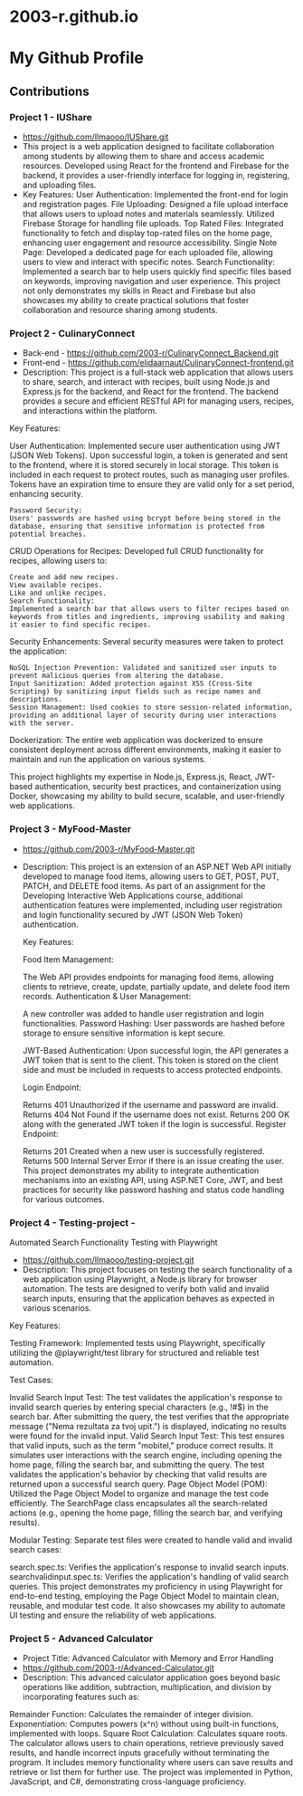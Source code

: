 # 2003-r.github.io
# My Github Profile

## Contributions

### Project 1 - IUShare
- https://github.com/Ilmaooo/IUShare.git
- This project is a web application designed to facilitate collaboration among students by allowing them to share and access academic resources. Developed using React for the frontend and Firebase for the backend, it provides a user-friendly interface for logging in, registering, and uploading files.
- Key Features:
  User Authentication: Implemented the front-end for login and registration pages.
  File Uploading: Designed a file upload interface that allows users to upload notes and materials seamlessly. Utilized Firebase Storage for handling file uploads.
  Top Rated Files: Integrated functionality to fetch and display top-rated files on the home page, enhancing user engagement and resource accessibility.
  Single Note Page: Developed a dedicated page for each uploaded file, allowing users to view and interact with specific notes.
  Search Functionality: Implemented a search bar to help users quickly find specific files based on keywords, improving navigation and user experience.
  This project not only demonstrates my skills in React and Firebase but also showcases my ability to create practical solutions that foster collaboration and resource sharing among students.

### Project 2 - CulinaryConnect 
 - Back-end - https://github.com/2003-r/CulinaryConnect_Backend.git
 - Front-end - https://github.com/elidaarnaut/CulinaryConnect-frontend.git
 - Description:
  This project is a full-stack web application that allows users to share, search, and interact with recipes, built using Node.js and Express.js for the backend, and React for the frontend. The backend provides a secure and efficient RESTful API for managing users, recipes, and interactions within the platform.
  
  Key Features:
  
  User Authentication:
    Implemented secure user authentication using JWT (JSON Web Tokens). Upon successful login, a token is generated and sent to the frontend, where it is stored securely in local storage. This token is included in each request to protect routes, such as managing user profiles. Tokens have an expiration time to ensure they are valid only for a set period, enhancing security.
    
    Password Security:
    Users' passwords are hashed using bcrypt before being stored in the database, ensuring that sensitive information is protected from potential breaches.
  
  CRUD Operations for Recipes:
    Developed full CRUD functionality for recipes, allowing users to:
    
    Create and add new recipes.
    View available recipes.
    Like and unlike recipes.
    Search Functionality:
    Implemented a search bar that allows users to filter recipes based on keywords from titles and ingredients, improving usability and making it easier to find specific recipes.
    
  Security Enhancements:
    Several security measures were taken to protect the application:
    
    NoSQL Injection Prevention: Validated and sanitized user inputs to prevent malicious queries from altering the database.
    Input Sanitization: Added protection against XSS (Cross-Site Scripting) by sanitizing input fields such as recipe names and descriptions.
    Session Management: Used cookies to store session-related information, providing an additional layer of security during user interactions with the server.
  Dockerization:
    The entire web application was dockerized to ensure consistent deployment across different environments, making it easier to maintain and run the application on various systems.
  
  This project highlights my expertise in Node.js, Express.js, React, JWT-based authentication, security best practices, and containerization using Docker, showcasing my ability to build secure, scalable, and user-friendly web applications.

### Project 3 - MyFood-Master
- https://github.com/2003-r/MyFood-Master.git
- Description:
  This project is an extension of an ASP.NET Web API initially developed to manage food items, allowing users to GET, POST, PUT, PATCH, and DELETE food items. As part of an assignment for the Developing Interactive Web Applications course, additional authentication features were implemented, including user registration and login functionality secured by JWT (JSON Web Token) authentication.
  
  Key Features:
  
  Food Item Management:
    
    The Web API provides endpoints for managing food items, allowing clients to retrieve, create, update, partially update, and delete food item records.
    Authentication & User Management:
    
    A new controller was added to handle user registration and login functionalities.
    Password Hashing:
    User passwords are hashed before storage to ensure sensitive information is kept secure.
  
  JWT-Based Authentication:
    Upon successful login, the API generates a JWT token that is sent to the client. This token is stored on the client side and must be included in requests to access protected endpoints.
  
  Login Endpoint:
  
    Returns 401 Unauthorized if the username and password are invalid.
    Returns 404 Not Found if the username does not exist.
    Returns 200 OK along with the generated JWT token if the login is successful.
  Register Endpoint:
  
    Returns 201 Created when a new user is successfully registered.
    Returns 500 Internal Server Error if there is an issue creating the user.
  This project demonstrates my ability to integrate authentication mechanisms into an existing API, using ASP.NET Core, JWT, and best practices for security like password hashing and status code handling for various outcomes.

### Project 4 - Testing-project - 
Automated Search Functionality Testing with Playwright
- https://github.com/Ilmaooo/testing-project.git
- Description:
  This project focuses on testing the search functionality of a web application using Playwright, a Node.js library for browser automation. The tests are designed to verify both valid and invalid search inputs, ensuring that the application behaves as expected in various scenarios.

Key Features:

Testing Framework:
  Implemented tests using Playwright, specifically utilizing the @playwright/test library for structured and reliable test automation.

Test Cases:

  Invalid Search Input Test:
  The test validates the application's response to invalid search queries by entering special characters (e.g., !#$) in the search bar.
  After submitting the query, the test verifies that the appropriate message ("Nema rezultata za tvoj upit.") is displayed, indicating no results were found for the invalid input.
  Valid Search Input Test:
  This test ensures that valid inputs, such as the term "mobitel," produce correct results.
  It simulates user interactions with the search engine, including opening the home page, filling the search bar, and submitting the query.
  The test validates the application's behavior by checking that valid results are returned upon a successful search query.
  Page Object Model (POM):
  Utilized the Page Object Model to organize and manage the test code efficiently. The SearchPage class encapsulates all the search-related actions (e.g., opening the home page, filling the search bar, and verifying results).

Modular Testing:
Separate test files were created to handle valid and invalid search cases:

  search.spec.ts: Verifies the application's response to invalid search inputs.
  searchvalidinput.spec.ts: Verifies the application's handling of valid search queries.
  This project demonstrates my proficiency in using Playwright for end-to-end testing, employing the Page Object Model to maintain clean, reusable, and modular test code. It also showcases my ability to automate UI testing and ensure the reliability of web applications.


 ### Project 5 - Advanced Calculator
  - Project Title: Advanced Calculator with Memory and Error Handling
  - https://github.com/2003-r/Advanced-Calculator.git
  - Description:
  This advanced calculator application goes beyond basic operations like addition, subtraction, multiplication, and division by incorporating features such as:
  
  Remainder Function: Calculates the remainder of integer division.
  Exponentiation: Computes powers (x^n) without using built-in functions, implemented with loops.
  Square Root Calculation: Calculates square roots.
  The calculator allows users to chain operations, retrieve previously saved results, and handle incorrect inputs gracefully without terminating the program. It includes memory functionality where users can save results and retrieve or list them for further use. The project was implemented in Python, JavaScript, and C#, demonstrating cross-language proficiency.
